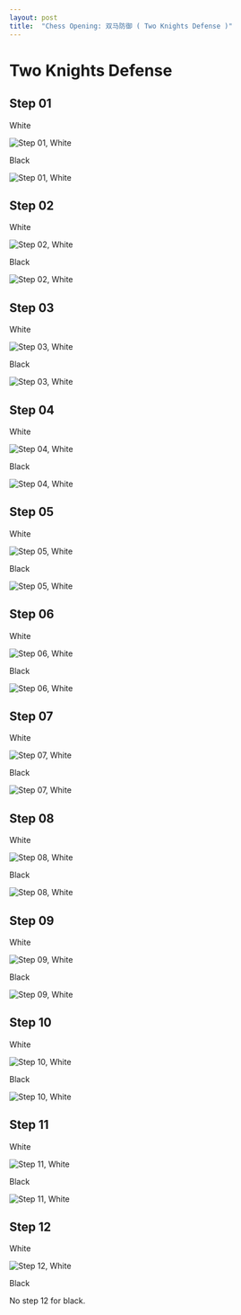 ```yaml
---
layout: post
title:  "Chess Opening: 双马防御 ( Two Knights Defense )"
---
```


# Two Knights Defense

## Step 01

White

![Step 01, White](/img/chess/opening/two-knights-defense_bw_danning/tnd_bo_dn_step01_a_white.svg)

Black

![Step 01, White](/img/chess/opening/two-knights-defense_bw_danning/tnd_bo_dn_step01_b_black.svg)

## Step 02

White

![Step 02, White](/img/chess/opening/two-knights-defense_bw_danning/tnd_bo_dn_step02_a_white.svg)

Black

![Step 02, White](/img/chess/opening/two-knights-defense_bw_danning/tnd_bo_dn_step02_b_black.svg)


## Step 03

White

![Step 03, White](/img/chess/opening/two-knights-defense_bw_danning/tnd_bo_dn_step03_a_white.svg)

Black

![Step 03, White](/img/chess/opening/two-knights-defense_bw_danning/tnd_bo_dn_step03_b_black.svg)


## Step 04

White

![Step 04, White](/img/chess/opening/two-knights-defense_bw_danning/tnd_bo_dn_step04_a_white.svg)

Black

![Step 04, White](/img/chess/opening/two-knights-defense_bw_danning/tnd_bo_dn_step04_b_black.svg)

## Step 05

White

![Step 05, White](/img/chess/opening/two-knights-defense_bw_danning/tnd_bo_dn_step05_a_white.svg)

Black

![Step 05, White](/img/chess/opening/two-knights-defense_bw_danning/tnd_bo_dn_step05_b_black.svg)

## Step 06

White

![Step 06, White](/img/chess/opening/two-knights-defense_bw_danning/tnd_bo_dn_step06_a_white.svg)

Black

![Step 06, White](/img/chess/opening/two-knights-defense_bw_danning/tnd_bo_dn_step06_b_black.svg)


## Step 07

White

![Step 07, White](/img/chess/opening/two-knights-defense_bw_danning/tnd_bo_dn_step07_a_white.svg)

Black

![Step 07, White](/img/chess/opening/two-knights-defense_bw_danning/tnd_bo_dn_step07_b_black.svg)


## Step 08

White

![Step 08, White](/img/chess/opening/two-knights-defense_bw_danning/tnd_bo_dn_step08_a_white.svg)

Black

![Step 08, White](/img/chess/opening/two-knights-defense_bw_danning/tnd_bo_dn_step08_b_black.svg)


## Step 09

White

![Step 09, White](/img/chess/opening/two-knights-defense_bw_danning/tnd_bo_dn_step09_a_white.svg)

Black

![Step 09, White](/img/chess/opening/two-knights-defense_bw_danning/tnd_bo_dn_step09_b_black.svg)


## Step 10

White

![Step 10, White](/img/chess/opening/two-knights-defense_bw_danning/tnd_bo_dn_step10_a_white.svg)

Black

![Step 10, White](/img/chess/opening/two-knights-defense_bw_danning/tnd_bo_dn_step10_b_black.svg)


## Step 11

White

![Step 11, White](/img/chess/opening/two-knights-defense_bw_danning/tnd_bo_dn_step11_a_white.svg)

Black

![Step 11, White](/img/chess/opening/two-knights-defense_bw_danning/tnd_bo_dn_step11_b_black.svg)


## Step 12

White

![Step 12, White](/img/chess/opening/two-knights-defense_bw_danning/tnd_bo_dn_step12_a_white.svg)

Black

No step 12 for black.




